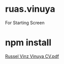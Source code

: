 # ruas.vinuya
For Starting Screen

# npm install

[Russel Vinz Vinuya CV.pdf](https://github.com/user-attachments/files/16978306/Russel.Vinz.Vinuya.CV.pdf)
